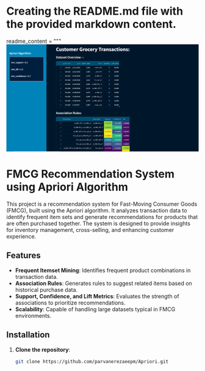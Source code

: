 # Creating the README.md file with the provided markdown content.

readme_content = """
![Dashboard Sample](./Dashboard_Sample.png)

# FMCG Recommendation System using Apriori Algorithm

This project is a recommendation system for Fast-Moving Consumer Goods (FMCG), built using the Apriori algorithm. It analyzes transaction data to identify frequent item sets and generate recommendations for products that are often purchased together. The system is designed to provide insights for inventory management, cross-selling, and enhancing customer experience.

## Features

- **Frequent Itemset Mining**: Identifies frequent product combinations in transaction data.
- **Association Rules**: Generates rules to suggest related items based on historical purchase data.
- **Support, Confidence, and Lift Metrics**: Evaluates the strength of associations to prioritize recommendations.
- **Scalability**: Capable of handling large datasets typical in FMCG environments.

## Installation

1. **Clone the repository**:
   ```bash
   git clone https://github.com/parvanerezaeepm/Apriori.git




